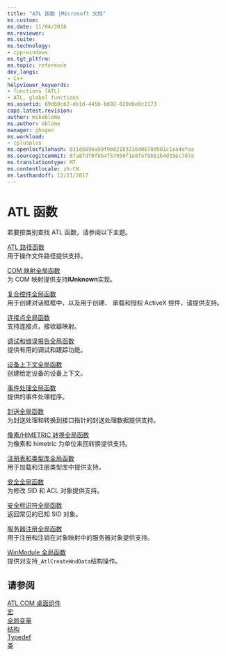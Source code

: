 ```yaml
---
title: "ATL 函数 |Microsoft 文档"
ms.custom: 
ms.date: 11/04/2016
ms.reviewer: 
ms.suite: 
ms.technology:
- cpp-windows
ms.tgt_pltfrm: 
ms.topic: reference
dev_langs:
- C++
helpviewer_keywords:
- functions [ATL]
- ATL, global functions
ms.assetid: 69db0cb2-de1d-445b-b692-020d6e8c2173
caps.latest.revision: 
author: mikeblome
ms.author: mblome
manager: ghogen
ms.workload:
- cplusplus
ms.openlocfilehash: 031d8896a99f9b02103216d0670d581c1ea4efaa
ms.sourcegitcommit: 8fa8fdf0fbb4f57950f1e8f4f9b81b4d39ec7d7a
ms.translationtype: MT
ms.contentlocale: zh-CN
ms.lasthandoff: 12/21/2017
---
```

# <a name="atl-functions"></a>ATL 函数


若要按类别查找 ATL 函数，请参阅以下主题。  
  
 [ATL 路径函数](../../atl/reference/com-map-global-functions.md)  
 用于操作文件路径提供支持。
 
 [COM 映射全局函数](../../atl/reference/com-map-global-functions.md)  
 为 COM 映射提供支持**IUnknown**实现。  
  
 [复合控件全局函数](../../atl/reference/composite-control-global-functions.md)  
 用于创建对话框框中，以及用于创建、 承载和授权 ActiveX 控件，请提供支持。  
  
 [连接点全局函数](../../atl/reference/connection-point-global-functions.md)  
 支持连接点，接收器映射。  
  
 [调试和错误报告全局函数](../../atl/reference/debugging-and-error-reporting-global-functions.md)  
 提供有用的调试和跟踪功能。  
  
 [设备上下文全局函数](../../atl/reference/device-context-global-functions.md)  
 创建给定设备的设备上下文。  
  
 [事件处理全局函数](../../atl/reference/event-handling-global-functions.md)  
 提供的事件处理程序。  
  
 [封送全局函数](../../atl/reference/marshaling-global-functions.md)  
 为封送处理和转换到接口指针的封送处理数据提供支持。  
  
 [像素/HIMETRIC 转换全局函数](../../atl/reference/pixel-himetric-conversion-global-functions.md)  
 为像素和 himetric 为单位来回转换提供支持。  
  
 [注册表和类型库全局函数](../../atl/reference/registry-and-typelib-global-functions.md)  
 用于加载和注册类型库中提供支持。  
  
 [安全全局函数](../../atl/reference/security-global-functions.md)  
 为修改 SID 和 ACL 对象提供支持。  
  
 [安全标识符全局函数](../../atl/reference/security-identifier-global-functions.md)  
 返回常见的已知 SID 对象。  
  
 [服务器注册全局函数](../../atl/reference/server-registration-global-functions.md)  
 用于注册和注销在对象映射中的服务器对象提供支持。  
  
 [WinModule 全局函数](../../atl/reference/winmodule-global-functions.md)  
 提供对支持`_AtlCreateWndData`结构操作。  
  
## <a name="see-also"></a>请参阅  
    
 [ATL COM 桌面组件](../../atl/atl-com-desktop-components.md)   
 [宏](../../atl/reference/atl-macros.md)   
 [全局变量](../../atl/reference/atl-global-variables.md)   
 [结构](../../atl/reference/atl-structures.md)   
 [Typedef](../../atl/reference/atl-typedefs.md)   
 [类](../../atl/reference/atl-classes.md)
